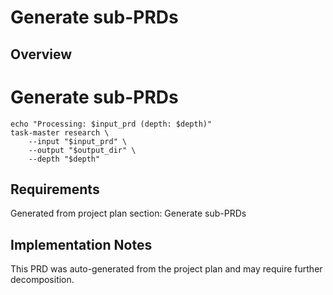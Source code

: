 # Generate sub-PRDs

## Overview

# Generate sub-PRDs
    echo "Processing: $input_prd (depth: $depth)"
    task-master research \
        --input "$input_prd" \
        --output "$output_dir" \
        --depth "$depth"

## Requirements

Generated from project plan section: Generate sub-PRDs

## Implementation Notes

This PRD was auto-generated from the project plan and may require further decomposition.

